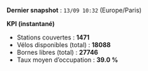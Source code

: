 **Dernier snapshot** : `13/09 10:32` (Europe/Paris)

**KPI (instantané)**

- Stations couvertes : **1471**
- Vélos disponibles (total) : **18088**
- Bornes libres (total) : **27746**
- Taux moyen d’occupation : **39.0 %**
